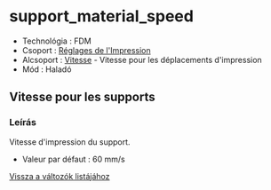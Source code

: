 # support\_material\_speed

* Technológia : FDM
* Csoport : [Réglages de l'Impression](../print_settings/print_settings.md)
* Alcsoport : [Vitesse](../print_settings/print_settings.md#vitesse) - Vitesse pour les déplacements d'impression
* Mód : Haladó

## Vitesse pour les supports

### Leírás

Vitesse d'impression du support.

* Valeur par défaut : 60 mm/s

[Vissza a változók listájához](variable_list.md)

